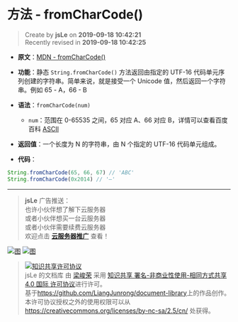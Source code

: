 # 方法 - fromCharCode()

> Create by **jsLe** on **2019-09-18 10:42:21**  
> Recently revised in **2019-09-18 10:42:25**

- **原文**：[MDN - fromCharCode()](https://developer.mozilla.org/zh-CN/docs/Web/JavaScript/Reference/Global_Objects/String/fromCharCode)

- **功能**：静态 `String.fromCharCode()` 方法返回由指定的 UTF-16 代码单元序列创建的字符串。简单来说，就是接受一个 Unicode 值，然后返回一个字符串。例如 65 - A，66 - B

- **语法**：`fromCharCode(num)`

  - `num`：范围在 0-65535 之间，65 对应 A、66 对应 B，详情可以查看百度百科 [ASCII](https://baike.baidu.com/item/ASCII/309296?fr=aladdin)

- **返回值**：一个长度为 N 的字符串，由 N 个指定的 UTF-16 代码单元组成。

- **代码**：

```js
String.fromCharCode(65, 66, 67) // 'ABC'
String.fromCharCode(0x2014) // '—'
```

---

> **jsLe** 广告推送：  
> 也许小伙伴想了解下云服务器  
> 或者小伙伴想买一台云服务器  
> 或者小伙伴需要续费云服务器  
> 欢迎点击 **[云服务器推广](https://github.com/LiangJunrong/document-library/blob/master/other-library/Monologue/%E7%A8%B3%E9%A3%9F%E8%89%B0%E9%9A%BE.md)** 查看！

[![图](../../../public-repertory/img/z-small-seek-ali-3.jpg)](https://promotion.aliyun.com/ntms/act/qwbk.html?userCode=w7hismrh)
[![图](../../../public-repertory/img/z-small-seek-tencent-2.jpg)](https://cloud.tencent.com/redirect.php?redirect=1014&cps_key=49f647c99fce1a9f0b4e1eeb1be484c9&from=console)

> <a rel="license" href="http://creativecommons.org/licenses/by-nc-sa/4.0/"><img alt="知识共享许可协议" style="border-width:0" src="https://i.creativecommons.org/l/by-nc-sa/4.0/88x31.png" /></a><br /><span xmlns:dct="http://purl.org/dc/terms/" property="dct:title">jsLe 的文档库</span> 由 <a xmlns:cc="http://creativecommons.org/ns#" href="https://github.com/LiangJunrong/document-library" property="cc:attributionName" rel="cc:attributionURL">梁峻荣</a> 采用 <a rel="license" href="http://creativecommons.org/licenses/by-nc-sa/4.0/">知识共享 署名-非商业性使用-相同方式共享 4.0 国际 许可协议</a>进行许可。<br />基于<a xmlns:dct="http://purl.org/dc/terms/" href="https://github.com/LiangJunrong/document-library" rel="dct:source">https://github.com/LiangJunrong/document-library</a>上的作品创作。<br />本许可协议授权之外的使用权限可以从 <a xmlns:cc="http://creativecommons.org/ns#" href="https://creativecommons.org/licenses/by-nc-sa/2.5/cn/" rel="cc:morePermissions">https://creativecommons.org/licenses/by-nc-sa/2.5/cn/</a> 处获得。
